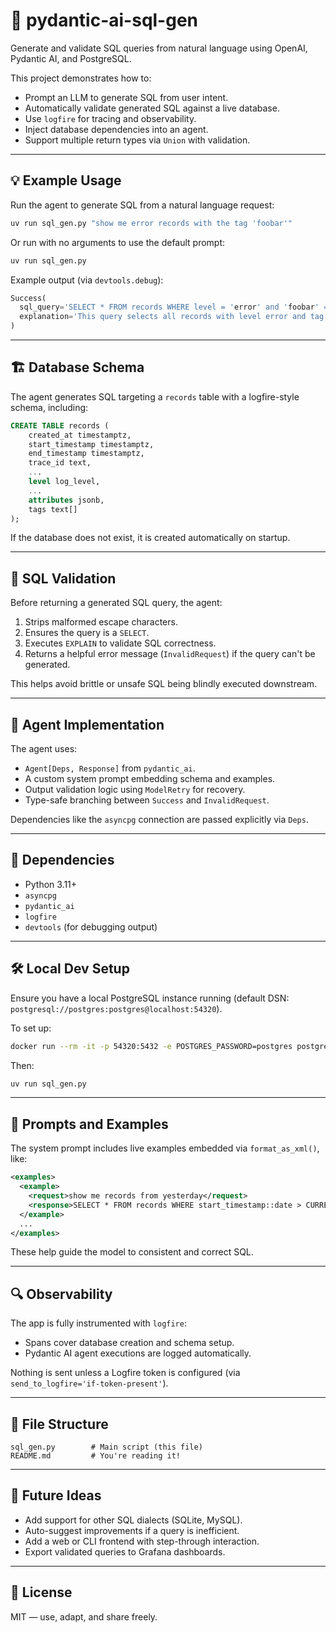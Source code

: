 # 🧠 pydantic-ai-sql-gen

Generate and validate SQL queries from natural language using OpenAI, Pydantic AI, and PostgreSQL.

This project demonstrates how to:

* Prompt an LLM to generate SQL from user intent.
* Automatically validate generated SQL against a live database.
* Use `logfire` for tracing and observability.
* Inject database dependencies into an agent.
* Support multiple return types via `Union` with validation.

---

## 💡 Example Usage

Run the agent to generate SQL from a natural language request:

```bash
uv run sql_gen.py "show me error records with the tag 'foobar'"
```

Or run with no arguments to use the default prompt:

```bash
uv run sql_gen.py
```

Example output (via `devtools.debug`):

```py
Success(
  sql_query='SELECT * FROM records WHERE level = 'error' and 'foobar' = ANY(tags)',
  explanation='This query selects all records with level error and tag foobar.'
)
```

---

## 🏗️ Database Schema

The agent generates SQL targeting a `records` table with a logfire-style schema, including:

```sql
CREATE TABLE records (
    created_at timestamptz,
    start_timestamp timestamptz,
    end_timestamp timestamptz,
    trace_id text,
    ...
    level log_level,
    ...
    attributes jsonb,
    tags text[]
);
```

If the database does not exist, it is created automatically on startup.

---

## 🧪 SQL Validation

Before returning a generated SQL query, the agent:

1. Strips malformed escape characters.
2. Ensures the query is a `SELECT`.
3. Executes `EXPLAIN` to validate SQL correctness.
4. Returns a helpful error message (`InvalidRequest`) if the query can't be generated.

This helps avoid brittle or unsafe SQL being blindly executed downstream.

---

## 🤖 Agent Implementation

The agent uses:

* `Agent[Deps, Response]` from `pydantic_ai`.
* A custom system prompt embedding schema and examples.
* Output validation logic using `ModelRetry` for recovery.
* Type-safe branching between `Success` and `InvalidRequest`.

Dependencies like the `asyncpg` connection are passed explicitly via `Deps`.

---

## 🧰 Dependencies

* Python 3.11+
* `asyncpg`
* `pydantic_ai`
* `logfire`
* `devtools` (for debugging output)

---

## 🛠️ Local Dev Setup

Ensure you have a local PostgreSQL instance running (default DSN: `postgresql://postgres:postgres@localhost:54320`).

To set up:

```bash
docker run --rm -it -p 54320:5432 -e POSTGRES_PASSWORD=postgres postgres
```

Then:

```bash
uv run sql_gen.py
```

---

## 🧠 Prompts and Examples

The system prompt includes live examples embedded via `format_as_xml()`, like:

```xml
<examples>
  <example>
    <request>show me records from yesterday</request>
    <response>SELECT * FROM records WHERE start_timestamp::date > CURRENT_TIMESTAMP - INTERVAL '1 day'</response>
  </example>
  ...
</examples>
```

These help guide the model to consistent and correct SQL.

---

## 🔍 Observability

The app is fully instrumented with `logfire`:

* Spans cover database creation and schema setup.
* Pydantic AI agent executions are logged automatically.

Nothing is sent unless a Logfire token is configured (via `send_to_logfire='if-token-present'`).

---

## 📂 File Structure

```
sql_gen.py        # Main script (this file)
README.md         # You're reading it!
```

---

## 🧩 Future Ideas

* Add support for other SQL dialects (SQLite, MySQL).
* Auto-suggest improvements if a query is inefficient.
* Add a web or CLI frontend with step-through interaction.
* Export validated queries to Grafana dashboards.

---

## 📜 License

MIT — use, adapt, and share freely.

